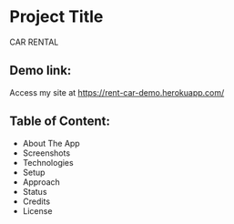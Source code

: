 # Project Title

CAR RENTAL

## Demo link:

Access my site at https://rent-car-demo.herokuapp.com/

## Table of Content:

- About The App
- Screenshots
- Technologies
- Setup
- Approach
- Status
- Credits
- License
